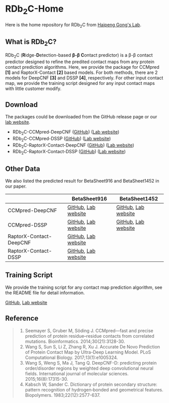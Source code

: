 # RDb<sub>2</sub>C-Home
  Here is the home repository for RDb<sub>2</sub>C from [Haipeng Gong's Lab](http://166.111.152.91/).
## What is **RDb<sub>2</sub>C**?
  RDb<sub>2</sub>C (**R**idge-**D**etection-based **β-β** **C**ontact predictor) is a β-β contact predictor designed to refine the predited contact maps from any protein contact prediction algorithms. Here, we provide the package for CCMpred **\[1\]** and RaptorX-Contact **\[2\]** based models. For both methods, there are 2 models for DeepCNF **\[3\]** and DSSP **\[4\]**, respectively. For other input contact map, we provide the training script designed for any input contact maps with little customer modify.
## Download
  The packages could be downloaded from the GitHub release page or our [lab website](http://166.111.152.91/).
  + RDb<sub>2</sub>C-CCMpred-DeepCNF ([GitHub]()) ([Lab website]())
  + RDb<sub>2</sub>C-CCMpred-DSSP ([GitHub]()) ([Lab website]())
  + RDb<sub>2</sub>C-RaptorX-Contact-DeepCNF ([GitHub]()) ([Lab website]())
  + RDb<sub>2</sub>C-RaptorX-Contact-DSSP ([GitHub]()) ([Lab website]())
## Other Data
  We also listed the predicted result for BetaSheet916 and BetaSheet1452 in our paper.

|    | BetaSheet916 | BetaSheet1452|
|----|------|----|
|CCMpred-DeepCNF | [GitHub](https://github.com/wzmao/RDb2C/blob/master/Data/916-CCMpred-DeepCNF.7z?raw=true "GitHub"), [Lab website](http://166.111.152.91/Downloads/RDb2C/916-CCMpred-DeepCNF.7z "Lab website")  | [GitHub](https://github.com/wzmao/RDb2C/blob/master/Data/1452-CCMpred-DeepCNF.7z?raw=true "GitHub"), [Lab website](http://166.111.152.91/Downloads/RDb2C/1452-CCMpred-DeepCNF.7z "Lab website")|
|CCMpred-DSSP | [GitHub](https://github.com/wzmao/RDb2C/blob/master/Data/916-CCMpred-DSSP.7z?raw=true "GitHub"), [Lab website](http://166.111.152.91/Downloads/RDb2C/916-CCMpred-DSSP.7z "Lab website")  | [GitHub](https://github.com/wzmao/RDb2C/blob/master/Data/1452-CCMpred-DSSP.7z?raw=true "GitHub"), [Lab website](http://166.111.152.91/Downloads/RDb2C/1452-CCMpred-DSSP.7z "Lab website")|
|RaptorX-Contact-DeepCNF | [GitHub](https://github.com/wzmao/RDb2C/blob/master/Data/916-RaptorX-DeepCNF.7z?raw=true "GitHub"), [Lab website](http://166.111.152.91/Downloads/RDb2C/916-RaptorX-DeepCNF.7z "Lab website")  | |
|RaptorX-Contact-DSSP | [GitHub](https://github.com/wzmao/RDb2C/blob/master/Data/916-RaptorX-DSSP.7z?raw=true "GitHub"), [Lab website](http://166.111.152.91/Downloads/RDb2C/916-RaptorX-DSSP.7z "Lab website")  | |
## Training Script
  We provide the training script for any contact map prediction algorithm, see the README file for detail information.

  [GitHub](), [Lab website]()
<!-- ## Cite Us -->
## Reference
> 1. Seemayer S, Gruber M, Söding J. CCMpred—fast and precise prediction of protein residue–residue contacts from correlated mutations. Bioinformatics. 2014;30(21):3128-30.
> 2. Wang S, Sun S, Li Z, Zhang R, Xu J. Accurate De Novo Prediction of Protein Contact Map by Ultra-Deep Learning Model. PLoS Computational Biology. 2017;13(1):e1005324.
> 3. Wang S, Weng S, Ma J, Tang Q. DeepCNF-D: predicting protein order/disorder regions by weighted deep convolutional neural fields. International journal of molecular sciences. 2015;16(8):17315-30.
> 4. Kabsch W, Sander C. Dictionary of protein secondary structure: pattern recognition of hydrogen‐bonded and geometrical features. Biopolymers. 1983;22(12):2577-637.
